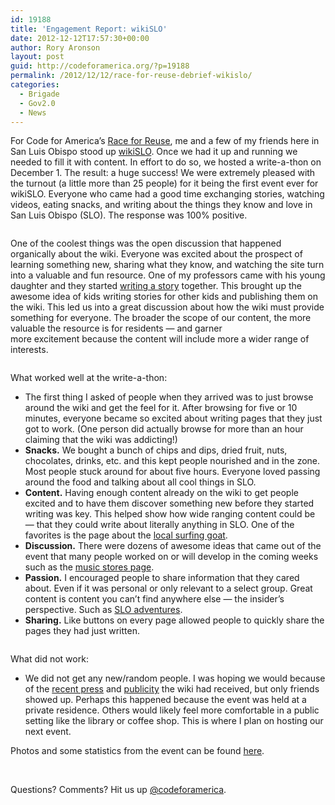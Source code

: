 ```yaml
---
id: 19188
title: 'Engagement Report: wikiSLO'
date: 2012-12-12T17:57:30+00:00
author: Rory Aronson
layout: post
guid: http://codeforamerica.org/?p=19188
permalink: /2012/12/12/race-for-reuse-debrief-wikislo/
categories:
  - Brigade
  - Gov2.0
  - News
---
```

<div>
  <p>
    For Code for America&#8217;s <a href="http://brigade.codeforamerica.org/pages/race-for-reuse">Race for Reuse</a>, me and a few of my friends here in San Luis Obispo stood up <a href="http://wikislo.org/">wikiSLO</a>. Once we had it up and running we needed to fill it with content. In effort to do so, we hosted a write-a-thon on December 1. The result: a huge success! We were extremely pleased with the turnout (a little more than 25 people) for it being the first event ever for wikiSLO. Everyone who came had a good time exchanging stories, watching videos, eating snacks, and writing about the things they know and love in San Luis Obispo (SLO). The response was 100% positive.
  </p>
  
  <p>
    <a href="http://codeforamerica.org/wp-content/uploads/2012/12/0729178494b0156e2367298f1156e174.jpeg"><img class="size-full wp-image-19190 alignleft" src="http://codeforamerica.org/wp-content/uploads/2012/12/0729178494b0156e2367298f1156e174.jpeg" alt="" /></a>
  </p>
  
  <p>
    One of the coolest things was the open discussion that happened organically about the wiki. Everyone was excited about the prospect of learning something new, sharing what they know, and watching the site turn into a valuable and fun resource. One of my professors came with his young daughter and they started <a href="http://wikislo.org/Tekuru%27s_Story">writing a story</a> together. This brought up the awesome idea of kids writing stories for other kids and publishing them on the wiki. This led us into a great discussion about how the wiki must provide something for everyone. The broader the scope of our content, the more valuable the resource is for residents &#8212; and garner more excitement because the content will include more a wider range of interests.
  </p>
  
  <p>
    <a href="http://codeforamerica.org/wp-content/uploads/2012/12/b238d881026733f83ae83c02ced21a5b-1.jpeg"><img class="size-full wp-image-19192 alignright" src="http://codeforamerica.org/wp-content/uploads/2012/12/b238d881026733f83ae83c02ced21a5b-1.jpeg" alt="" /></a>
  </p>
  
  <p>
    What worked well at the write-a-thon:
  </p>
  
  <ul>
    <li>
      The first thing I asked of people when they arrived was to just browse around the wiki and get the feel for it. After browsing for five or 10 minutes, everyone became so excited about writing pages that they just got to work. (One person did actually browse for more than an hour claiming that the wiki was addicting!)
    </li>
    <li>
      <strong>Snacks.</strong> We bought a bunch of chips and dips, dried fruit, nuts, chocolates, drinks, etc. and this kept people nourished and in the zone. Most people stuck around for about five hours. Everyone loved passing around the food and talking about all cool things in SLO.
    </li>
    <li>
      <strong>Content.</strong> Having enough content already on the wiki to get people excited and to have them discover something new before they started writing was key. This helped show how wide ranging content could be &#8212; that they could write about literally anything in SLO.<em> </em>One of the favorites is the page about the <a href="http://wikislo.org/Goatee_The_Surfing_Goat">local surfing goat</a>.
    </li>
    <li>
      <strong>Discussion.</strong> There were dozens of awesome ideas that came out of the event that many people worked on or will develop in the coming weeks such as the <a href="http://wikislo.org/Music_Stores">music stores page</a>.
    </li>
    <li>
      <strong>Passion.</strong> I encouraged people to share information that they cared about. Even if it was personal or only relevant to a select group. Great content is content you can&#8217;t find anywhere else &#8212; the insider&#8217;s perspective. Such as <a href="http://wikislo.org/Adventures_in_SLO">SLO adventures</a>.
    </li>
    <li>
      <strong>Sharing.</strong> Like buttons on every page allowed people to quickly share the pages they had just written.
    </li>
  </ul>
  
  <div>
    <span style="font-size: small;"><span style="line-height: 24px;"><a href="http://codeforamerica.org/wp-content/uploads/2012/12/783075739222a658e31233a236718c39.jpeg"><img class="size-full wp-image-19191 alignright" src="http://codeforamerica.org/wp-content/uploads/2012/12/783075739222a658e31233a236718c39.jpeg" alt="" /></a></span></span>
  </div>
  
  <p>
    What did not work:
  </p>
  
  <ul>
    <li>
      We did not get any new/random people. I was hoping we would because of the <a href="http://mustangdaily.net/student-creates-slo-wiki-plans-to-host-write-a-thon/">recent press</a> and <a href="http://www.reddit.com/r/slo" target="_blank">publicity</a> the wiki had received, but only friends showed up. Perhaps this happened because the event was held at a private residence. Others would likely feel more comfortable in a public setting like the library or coffee shop. This is where I plan on hosting our next event.
    </li>
  </ul>
  
  <p>
    Photos and some statistics from the event can be found <a href="http://wikislo.org/December_1,_2012_Write-a-Thon">here</a>.
  </p>
</div>

&nbsp;

Questions? Comments? Hit us up [@codeforamerica](http://twitter.com/codeforamerica).